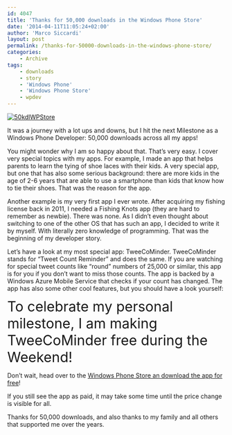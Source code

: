 ```yaml
---
id: 4047
title: 'Thanks for 50,000 downloads in the Windows Phone Store'
date: '2014-04-11T11:05:24+02:00'
author: 'Marco Siccardi'
layout: post
permalink: /thanks-for-50000-downloads-in-the-windows-phone-store/
categories:
    - Archive
tags:
    - downloads
    - story
    - 'Windows Phone'
    - 'Windows Phone Store'
    - wpdev
---
```


[![50kdlWPStore](/assets/img/2014/04/50kdlWPStore-300x300.jpg)](/assets/img/2014/04/50kdlWPStore.jpg)

It was a journey with a lot ups and downs, but I hit the next Milestone as a Windows Phone Developer: 50,000 downloads across all my apps!

You might wonder why I am so happy about that. That’s very easy. I cover very special topics with my apps. For example, I made an app that helps parents to learn the tying of shoe laces with their kids. A very special app, but one that has also some serious background: there are more kids in the age of 2-6 years that are able to use a smartphone than kids that know how to tie their shoes. That was the reason for the app.

Another example is my very first app I ever wrote. After acquiring my fishing license back in 2011, I needed a Fishing Knots app (they are hard to remember as newbie). There was none. As I didn’t even thought about switching to one of the other OS that has such an app, I decided to write it by myself. With literally zero knowledge of programming. That was the beginning of my developer story.

Let’s have a look at my most special app: TweeCoMinder. TweeCoMinder stands for “Tweet Count Reminder” and does the same. If you are watching for special tweet counts like “round” numbers of 25,000 or similar, this app is for you if you don’t want to miss those counts. The app is backed by a Windows Azure Mobile Service that checks if your count has changed. The app has also some other cool features, but you should have a look yourself:

<span style="font-size: xx-large;">To celebrate my personal milestone, </span><span style="font-size: xx-large;">I am making TweeCoMinder free during the Weekend! </span>

Don’t wait, head over to the [Windows Phone Store an download the app for free](https://www.windowsphone.com/s?appid=f05f429c-2f85-447d-b774-6903fda32cd7)!

If you still see the app as paid, it may take some time until the price change is visible for all.

Thanks for 50,000 downloads, and also thanks to my family and all others that supported me over the years.